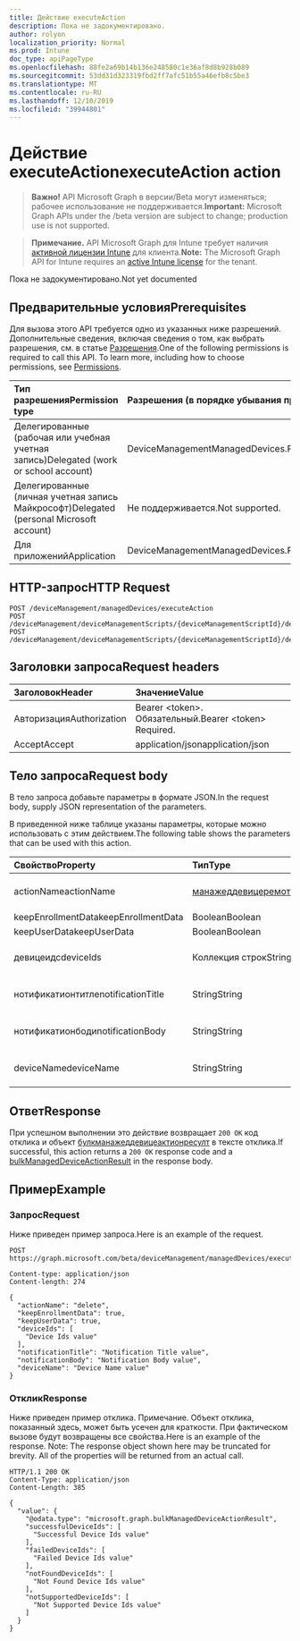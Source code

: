```yaml
---
title: Действие executeAction
description: Пока не задокументировано.
author: rolyon
localization_priority: Normal
ms.prod: Intune
doc_type: apiPageType
ms.openlocfilehash: 88fe2a69b14b136e248580c1e36af8d8b928b089
ms.sourcegitcommit: 53dd31d323319fbd2ff7afc51b55a46efb8c5be3
ms.translationtype: MT
ms.contentlocale: ru-RU
ms.lasthandoff: 12/10/2019
ms.locfileid: "39944801"
---
```

# <a name="executeaction-action"></a><span data-ttu-id="7e177-103">Действие executeAction</span><span class="sxs-lookup"><span data-stu-id="7e177-103">executeAction action</span></span>

> <span data-ttu-id="7e177-104">**Важно!** API Microsoft Graph в версии/Beta могут изменяться; рабочее использование не поддерживается.</span><span class="sxs-lookup"><span data-stu-id="7e177-104">**Important:** Microsoft Graph APIs under the /beta version are subject to change; production use is not supported.</span></span>

> <span data-ttu-id="7e177-105">**Примечание.** API Microsoft Graph для Intune требует наличия [активной лицензии Intune](https://go.microsoft.com/fwlink/?linkid=839381) для клиента.</span><span class="sxs-lookup"><span data-stu-id="7e177-105">**Note:** The Microsoft Graph API for Intune requires an [active Intune license](https://go.microsoft.com/fwlink/?linkid=839381) for the tenant.</span></span>

<span data-ttu-id="7e177-106">Пока не задокументировано.</span><span class="sxs-lookup"><span data-stu-id="7e177-106">Not yet documented</span></span>

## <a name="prerequisites"></a><span data-ttu-id="7e177-107">Предварительные условия</span><span class="sxs-lookup"><span data-stu-id="7e177-107">Prerequisites</span></span>
<span data-ttu-id="7e177-p101">Для вызова этого API требуется одно из указанных ниже разрешений. Дополнительные сведения, включая сведения о том, как выбрать разрешения, см. в статье [Разрешения](/graph/permissions-reference).</span><span class="sxs-lookup"><span data-stu-id="7e177-p101">One of the following permissions is required to call this API. To learn more, including how to choose permissions, see [Permissions](/graph/permissions-reference).</span></span>

|<span data-ttu-id="7e177-110">Тип разрешения</span><span class="sxs-lookup"><span data-stu-id="7e177-110">Permission type</span></span>|<span data-ttu-id="7e177-111">Разрешения (в порядке убывания привилегий)</span><span class="sxs-lookup"><span data-stu-id="7e177-111">Permissions (from most to least privileged)</span></span>|
|:---|:---|
|<span data-ttu-id="7e177-112">Делегированные (рабочая или учебная учетная запись)</span><span class="sxs-lookup"><span data-stu-id="7e177-112">Delegated (work or school account)</span></span>|<span data-ttu-id="7e177-113">DeviceManagementManagedDevices.PriviligedOperation.All</span><span class="sxs-lookup"><span data-stu-id="7e177-113">DeviceManagementManagedDevices.PriviligedOperation.All</span></span>|
|<span data-ttu-id="7e177-114">Делегированные (личная учетная запись Майкрософт)</span><span class="sxs-lookup"><span data-stu-id="7e177-114">Delegated (personal Microsoft account)</span></span>|<span data-ttu-id="7e177-115">Не поддерживается.</span><span class="sxs-lookup"><span data-stu-id="7e177-115">Not supported.</span></span>|
|<span data-ttu-id="7e177-116">Для приложений</span><span class="sxs-lookup"><span data-stu-id="7e177-116">Application</span></span>|<span data-ttu-id="7e177-117">DeviceManagementManagedDevices.PriviligedOperation.All</span><span class="sxs-lookup"><span data-stu-id="7e177-117">DeviceManagementManagedDevices.PriviligedOperation.All</span></span>|

## <a name="http-request"></a><span data-ttu-id="7e177-118">HTTP-запрос</span><span class="sxs-lookup"><span data-stu-id="7e177-118">HTTP Request</span></span>
<!-- {
  "blockType": "ignored"
}
-->
``` http
POST /deviceManagement/managedDevices/executeAction
POST /deviceManagement/deviceManagementScripts/{deviceManagementScriptId}/deviceRunStates/{deviceManagementScriptDeviceStateId}/managedDevice/users/{userId}/managedDevices/executeAction
POST /deviceManagement/deviceManagementScripts/{deviceManagementScriptId}/deviceRunStates/{deviceManagementScriptDeviceStateId}/managedDevice/detectedApps/{detectedAppId}/managedDevices/executeAction
```

## <a name="request-headers"></a><span data-ttu-id="7e177-119">Заголовки запроса</span><span class="sxs-lookup"><span data-stu-id="7e177-119">Request headers</span></span>
|<span data-ttu-id="7e177-120">Заголовок</span><span class="sxs-lookup"><span data-stu-id="7e177-120">Header</span></span>|<span data-ttu-id="7e177-121">Значение</span><span class="sxs-lookup"><span data-stu-id="7e177-121">Value</span></span>|
|:---|:---|
|<span data-ttu-id="7e177-122">Авторизация</span><span class="sxs-lookup"><span data-stu-id="7e177-122">Authorization</span></span>|<span data-ttu-id="7e177-123">Bearer &lt;token&gt;. Обязательный.</span><span class="sxs-lookup"><span data-stu-id="7e177-123">Bearer &lt;token&gt; Required.</span></span>|
|<span data-ttu-id="7e177-124">Accept</span><span class="sxs-lookup"><span data-stu-id="7e177-124">Accept</span></span>|<span data-ttu-id="7e177-125">application/json</span><span class="sxs-lookup"><span data-stu-id="7e177-125">application/json</span></span>|

## <a name="request-body"></a><span data-ttu-id="7e177-126">Тело запроса</span><span class="sxs-lookup"><span data-stu-id="7e177-126">Request body</span></span>
<span data-ttu-id="7e177-127">В тело запроса добавьте параметры в формате JSON.</span><span class="sxs-lookup"><span data-stu-id="7e177-127">In the request body, supply JSON representation of the parameters.</span></span>

<span data-ttu-id="7e177-128">В приведенной ниже таблице указаны параметры, которые можно использовать с этим действием.</span><span class="sxs-lookup"><span data-stu-id="7e177-128">The following table shows the parameters that can be used with this action.</span></span>

|<span data-ttu-id="7e177-129">Свойство</span><span class="sxs-lookup"><span data-stu-id="7e177-129">Property</span></span>|<span data-ttu-id="7e177-130">Тип</span><span class="sxs-lookup"><span data-stu-id="7e177-130">Type</span></span>|<span data-ttu-id="7e177-131">Описание</span><span class="sxs-lookup"><span data-stu-id="7e177-131">Description</span></span>|
|:---|:---|:---|
|<span data-ttu-id="7e177-132">actionName</span><span class="sxs-lookup"><span data-stu-id="7e177-132">actionName</span></span>|[<span data-ttu-id="7e177-133">манажеддевицеремотеактион</span><span class="sxs-lookup"><span data-stu-id="7e177-133">managedDeviceRemoteAction</span></span>](../resources/intune-devices-manageddeviceremoteaction.md)|<span data-ttu-id="7e177-134">Пока не задокументировано.</span><span class="sxs-lookup"><span data-stu-id="7e177-134">Not yet documented</span></span>|
|<span data-ttu-id="7e177-135">keepEnrollmentData</span><span class="sxs-lookup"><span data-stu-id="7e177-135">keepEnrollmentData</span></span>|<span data-ttu-id="7e177-136">Boolean</span><span class="sxs-lookup"><span data-stu-id="7e177-136">Boolean</span></span>|<span data-ttu-id="7e177-137">Н/Д</span><span class="sxs-lookup"><span data-stu-id="7e177-137">Not yet documented</span></span>|
|<span data-ttu-id="7e177-138">keepUserData</span><span class="sxs-lookup"><span data-stu-id="7e177-138">keepUserData</span></span>|<span data-ttu-id="7e177-139">Boolean</span><span class="sxs-lookup"><span data-stu-id="7e177-139">Boolean</span></span>|<span data-ttu-id="7e177-140">Н/Д</span><span class="sxs-lookup"><span data-stu-id="7e177-140">Not yet documented</span></span>|
|<span data-ttu-id="7e177-141">девицеидс</span><span class="sxs-lookup"><span data-stu-id="7e177-141">deviceIds</span></span>|<span data-ttu-id="7e177-142">Коллекция строк</span><span class="sxs-lookup"><span data-stu-id="7e177-142">String collection</span></span>|<span data-ttu-id="7e177-143">Пока не задокументировано.</span><span class="sxs-lookup"><span data-stu-id="7e177-143">Not yet documented</span></span>|
|<span data-ttu-id="7e177-144">нотификатионтитле</span><span class="sxs-lookup"><span data-stu-id="7e177-144">notificationTitle</span></span>|<span data-ttu-id="7e177-145">String</span><span class="sxs-lookup"><span data-stu-id="7e177-145">String</span></span>|<span data-ttu-id="7e177-146">Пока не задокументировано.</span><span class="sxs-lookup"><span data-stu-id="7e177-146">Not yet documented</span></span>|
|<span data-ttu-id="7e177-147">нотификатионбоди</span><span class="sxs-lookup"><span data-stu-id="7e177-147">notificationBody</span></span>|<span data-ttu-id="7e177-148">String</span><span class="sxs-lookup"><span data-stu-id="7e177-148">String</span></span>|<span data-ttu-id="7e177-149">Пока не задокументировано.</span><span class="sxs-lookup"><span data-stu-id="7e177-149">Not yet documented</span></span>|
|<span data-ttu-id="7e177-150">deviceName</span><span class="sxs-lookup"><span data-stu-id="7e177-150">deviceName</span></span>|<span data-ttu-id="7e177-151">String</span><span class="sxs-lookup"><span data-stu-id="7e177-151">String</span></span>|<span data-ttu-id="7e177-152">Пока не задокументировано.</span><span class="sxs-lookup"><span data-stu-id="7e177-152">Not yet documented</span></span>|



## <a name="response"></a><span data-ttu-id="7e177-153">Ответ</span><span class="sxs-lookup"><span data-stu-id="7e177-153">Response</span></span>
<span data-ttu-id="7e177-154">При успешном выполнении это действие возвращает `200 OK` код отклика и объект [булкманажеддевицеактионресулт](../resources/intune-devices-bulkmanageddeviceactionresult.md) в тексте отклика.</span><span class="sxs-lookup"><span data-stu-id="7e177-154">If successful, this action returns a `200 OK` response code and a [bulkManagedDeviceActionResult](../resources/intune-devices-bulkmanageddeviceactionresult.md) in the response body.</span></span>

## <a name="example"></a><span data-ttu-id="7e177-155">Пример</span><span class="sxs-lookup"><span data-stu-id="7e177-155">Example</span></span>

### <a name="request"></a><span data-ttu-id="7e177-156">Запрос</span><span class="sxs-lookup"><span data-stu-id="7e177-156">Request</span></span>
<span data-ttu-id="7e177-157">Ниже приведен пример запроса.</span><span class="sxs-lookup"><span data-stu-id="7e177-157">Here is an example of the request.</span></span>
``` http
POST https://graph.microsoft.com/beta/deviceManagement/managedDevices/executeAction

Content-type: application/json
Content-length: 274

{
  "actionName": "delete",
  "keepEnrollmentData": true,
  "keepUserData": true,
  "deviceIds": [
    "Device Ids value"
  ],
  "notificationTitle": "Notification Title value",
  "notificationBody": "Notification Body value",
  "deviceName": "Device Name value"
}
```

### <a name="response"></a><span data-ttu-id="7e177-158">Отклик</span><span class="sxs-lookup"><span data-stu-id="7e177-158">Response</span></span>
<span data-ttu-id="7e177-p102">Ниже приведен пример отклика. Примечание. Объект отклика, показанный здесь, может быть усечен для краткости. При фактическом вызове будут возвращены все свойства.</span><span class="sxs-lookup"><span data-stu-id="7e177-p102">Here is an example of the response. Note: The response object shown here may be truncated for brevity. All of the properties will be returned from an actual call.</span></span>
``` http
HTTP/1.1 200 OK
Content-Type: application/json
Content-Length: 385

{
  "value": {
    "@odata.type": "microsoft.graph.bulkManagedDeviceActionResult",
    "successfulDeviceIds": [
      "Successful Device Ids value"
    ],
    "failedDeviceIds": [
      "Failed Device Ids value"
    ],
    "notFoundDeviceIds": [
      "Not Found Device Ids value"
    ],
    "notSupportedDeviceIds": [
      "Not Supported Device Ids value"
    ]
  }
}
```






